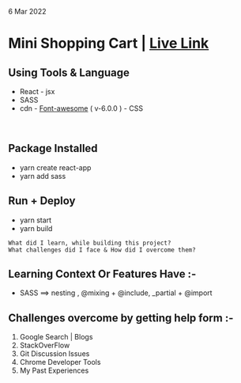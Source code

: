 6 Mar 2022

# Mini Shopping Cart | [Live Link](mini-shopping-cart-demo.netlify.app)

## Using Tools & Language
* React - jsx 
* SASS 
* cdn - [Font-awesome](https://cdnjs.com/libraries/font-awesome) ( v-6.0.0 ) - CSS 

<br/>

## Package Installed
+ yarn create react-app
+ yarn add sass

## Run + Deploy
+ yarn start 
+ yarn build


```
What did I learn, while building this project? 
What challenges did I face & How did I overcome them?
```

## Learning Context Or Features Have :-
- SASS ==> nesting , @mixing + @include, _partial + @import 


## Challenges overcome by getting help form :-
1. Google Search | Blogs
2. StackOverFlow
3. Git Discussion Issues
3. Chrome Developer Tools 
4. My Past Experiences
